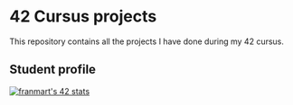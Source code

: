 # 42 Cursus projects

This repository contains all the projects I have done during my 42 cursus. 

## Student profile

[![franmart's 42 stats](https://badge42.vercel.app/api/v2/cl9o24i9400210fl8ly2d1deu/stats?cursusId=21&coalitionId=275)](https://github.com/JaeSeoKim/badge42)
